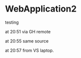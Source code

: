 # WebApplication2
testing


at 20:51  via GH remote



at 20:55  same source



at 20:57 from VS laptop.